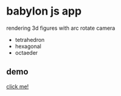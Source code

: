 # babylon js app
  rendering 3d figures with arc rotate camera
  * tetrahedron
  * hexagonal
  * octaeder
## demo
[click me!](https://www.google.com)